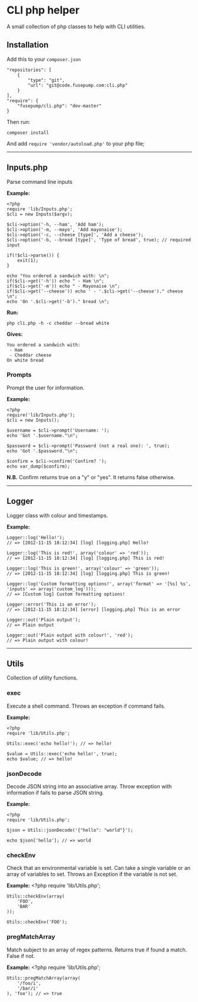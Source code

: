 # CLI php helper

A small collection of php classes to help with CLI utilities. 

## Installation 

Add this to your `composer.json`
    
    "repositories": [
        {
            "type": "git",
            "url": "git@code.fusepump.com:cli.php"
        }
    ],
    "require": {
        "fusepump/cli.php": "dev-master"
    }

Then run:

    composer install

And add `require 'vendor/autoload.php'` to your php file;

- - -

## Inputs.php

Parse command line inputs

__Example:__

	<?php
	require 'lib/Inputs.php';
	$cli = new Inputs($argv);
	
	$cli->option('-h, --ham', 'Add ham');
	$cli->option('-m, --mayo', 'Add mayonaise');
	$cli->option('-c, --cheese [type]', 'Add a cheese');
	$cli->option('-b, --bread [type]', 'Type of bread', true); // required input
	
	if(!$cli->parse()) {
		exit(1);	
	}
	
	echo "You ordered a sandwich with: \n";
	if($cli->get('-h')) echo " - Ham \n";
	if($cli->get('-m')) echo " - Mayonaise \n";
	if($cli->get('--cheese')) echo ' - '.$cli->get('--cheese')." cheese \n";
	echo 'On '.$cli->get('-b')." bread \n";

__Run:__

	php cli.php -h -c cheddar --bread white

__Gives:__
	
	You ordered a sandwich with:
	 - Ham
	 - Cheddar cheese
	On white bread

### Prompts

Prompt the user for information.

__Example:__
	
	<?php
	require('lib/Inputs.php');
	$cli = new Inputs();

	$username = $cli->prompt('Username: ');
	echo 'Got '.$username."\n";

	$password = $cli->prompt('Password (not a real one): ', true);
	echo 'Got '.$password."\n";

	$confirm = $cli->confirm('Confirm? ');
	echo var_dump($confirm);

__N.B.__ Confirm returns true on a "y" or "yes". It returns false otherwise. 

- - -

## Logger

Logger class with colour and timestamps.

__Example:__
    
    Logger::log('Hello!'); 
    // => [2012-11-15 18:12:34] [log] [logging.php] Hello!
    
    Logger::log('This is red!', array('colour' => 'red')); 
    // => [2012-11-15 18:12:34] [log] [logging.php] This is red!
    
    Logger::log('This is green!', array('colour' => 'green')); 
    // => [2012-11-15 18:12:34] [log] [logging.php] This is green!

    Logger::log('Custom formatting options!', array('format' => '[%s] %s', 'inputs' => array('custom_log'))); 
    // => [Custom log] Custom formatting options!

    Logger::error('This is an error'); 
    // => [2012-11-15 18:12:34] [error] [logging.php] This is an error

    Logger::out('Plain output'); 
    // => Plain output
    
    Logger::out('Plain output with colour!', 'red'); 
    // => Plain output with colour!

- - -

## Utils

Collection of utility functions.

### exec

Execute a shell command. Throws an exception if command fails.

__Example:__

    <?php
    require 'lib/Utils.php';

    Utils::exec('echo hello!'); // => hello!
    
    $value = Utils::exec('echo hello!', true);
    echo $value; // => hello!

### jsonDecode

Decode JSON string into an associative array. Throw exception with information if fails to parse JSON string.

__Example:__
    
    <?php
    require 'lib/Utils.php';

    $json = Utils::jsonDecode('{"hello": "world"}');
    
    echo $json['hello']; // => world
    
### checkEnv

Check that an environmental variable is set. Can take a single variable or an
array of variables to set. Throws an Exception if the variable is not set. 

__Example:__
    <?php
    require 'lib/Utils.php';
    
    Utils::checkEnv(array(
        'FOO',
        'BAR'
    ));
    
    Utils::checkEnv('FOO');

### pregMatchArray

Match subject to an array of regex patterns. Returns true if found a match.
False if not.

__Example:__
    <?php
    require 'lib/Utils.php';
    
    Utils::pregMatchArray(array(
        '/foo/i',
        '/bar/i'
    ), 'foo'); // => true
    

